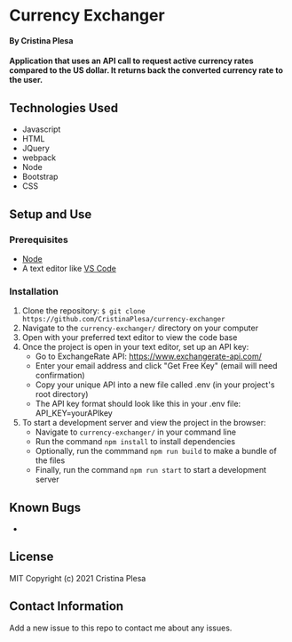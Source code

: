 # Currency Exchanger

#### By Cristina Plesa

#### Application that uses an API call to request active currency rates compared to the US dollar. It returns back the converted currency rate to the user.


## Technologies Used

* Javascript
* HTML
* JQuery
* webpack
* Node
* Bootstrap
* CSS

## Setup and Use

### Prerequisites
* [Node](https://nodejs.org/en/)
* A text editor like [VS Code](https://code.visualstudio.com/)

### Installation
1. Clone the repository: `$ git clone https://github.com/CristinaPlesa/currency-exchanger`
2. Navigate to the `currency-exchanger/` directory on your computer
3. Open with your preferred text editor to view the code base
4. Once the project is open in your text editor, set up an API key:
    * Go to ExchangeRate API: https://www.exchangerate-api.com/
    * Enter your email address and click "Get Free Key" (email will need confirmation)
    * Copy your unique API into a new file called .env (in your project's root directory)
    * The API key format should look like this in your .env file: API_KEY=yourAPIkey
5. To start a development server and view the project in the browser:
    * Navigate to `currency-exchanger/` in your command line
    * Run the command `npm install` to install dependencies
    * Optionally, run the commmand `npm run build` to make a bundle of the files
    * Finally, run the command `npm run start` to start a development server

## Known Bugs

* 

## License

MIT Copyright (c) 2021 Cristina Plesa

## Contact Information

Add a new issue to this repo to contact me about any issues.